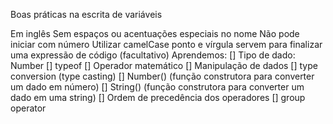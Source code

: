 Boas práticas na escrita de variáveis

Em inglês
Sem espaços ou acentuações especiais no nome
Não pode iniciar com número
Utilizar camelCase
ponto e vírgula servem para finalizar uma expressão de código (facultativo)
Aprendemos:
[] Tipo de dado: Number
[] typeof
[] Operador matemático
[] Manipulação de dados
[] type conversion (type casting)
[] Number() (função construtora para converter um dado em número)
[] String() (função construtora para converter um dado em uma string)
[] Ordem de precedência dos operadores
[] group operator